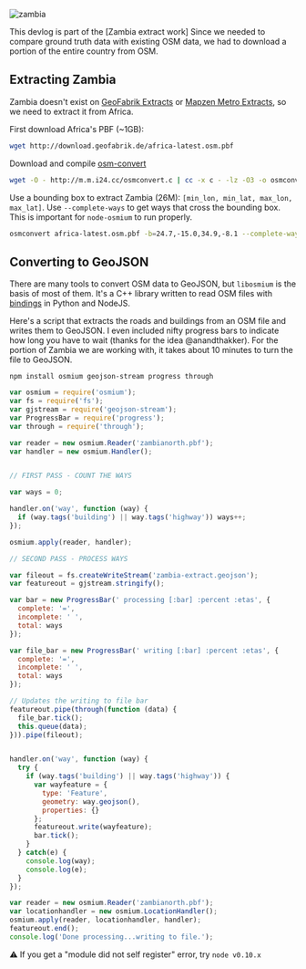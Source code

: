![zambia](https://cloud.githubusercontent.com/assets/719357/10229553/d06fc1b8-6846-11e5-834c-7e0f1ea5181a.gif)

This devlog is part of the [Zambia extract work] Since we needed to compare ground truth data with existing OSM data, we had to download a portion of the entire country from OSM. 

## Extracting Zambia

Zambia doesn't exist on [GeoFabrik Extracts](http://download.geofabrik.de/) or [Mapzen Metro Extracts](https://mapzen.com/data/metro-extracts), so we need to extract it from Africa.

First download Africa's PBF (~1GB):
```sh
wget http://download.geofabrik.de/africa-latest.osm.pbf
```

Download and compile [osm-convert](https://wiki.openstreetmap.org/wiki/Osmconvert)

```sh
wget -O - http://m.m.i24.cc/osmconvert.c | cc -x c - -lz -O3 -o osmconvert
```

Use a bounding box to extract Zambia (26M): `[min_lon, min_lat, max_lon, max_lat]`. Use `--complete-ways` to get ways that cross the bounding box. This is important for `node-osmium` to run properly.

```sh
osmconvert africa-latest.osm.pbf -b=24.7,-15.0,34.9,-8.1 --complete-ways -o=zambianorth.pbf -v
```

## Converting to GeoJSON

There are many tools to convert OSM data to GeoJSON, but `libosmium` is the basis of most of them. It's a C++ library written to read OSM files with [bindings](http://osmcode.org/) in Python and NodeJS.

Here's a script that extracts the roads and buildings from an OSM file and writes them to GeoJSON. I even included nifty progress bars to indicate how long you have to wait (thanks for the idea @anandthakker). For the portion of Zambia we are working with, it takes about 10 minutes to turn the file to GeoJSON.

```
npm install osmium geojson-stream progress through
```

```js
var osmium = require('osmium');
var fs = require('fs');
var gjstream = require('geojson-stream');
var ProgressBar = require('progress');
var through = require('through');

var reader = new osmium.Reader('zambianorth.pbf');
var handler = new osmium.Handler();


// FIRST PASS - COUNT THE WAYS

var ways = 0;

handler.on('way', function (way) {
  if (way.tags('building') || way.tags('highway')) ways++;
});

osmium.apply(reader, handler);

// SECOND PASS - PROCESS WAYS

var fileout = fs.createWriteStream('zambia-extract.geojson');
var featureout = gjstream.stringify();

var bar = new ProgressBar(' processing [:bar] :percent :etas', {
  complete: '=',
  incomplete: ' ',
  total: ways
});

var file_bar = new ProgressBar(' writing [:bar] :percent :etas', {
  complete: '=',
  incomplete: ' ',
  total: ways
});

// Updates the writing to file bar
featureout.pipe(through(function (data) {
  file_bar.tick();
  this.queue(data);
})).pipe(fileout);


handler.on('way', function (way) {
  try {
    if (way.tags('building') || way.tags('highway')) {
      var wayfeature = {
        type: 'Feature',
        geometry: way.geojson(),
        properties: {}
      };
      featureout.write(wayfeature);
      bar.tick();
    }
  } catch(e) {
    console.log(way);
    console.log(e);
  }
});

var reader = new osmium.Reader('zambianorth.pbf');
var locationhandler = new osmium.LocationHandler();
osmium.apply(reader, locationhandler, handler);
featureout.end();
console.log('Done processing...writing to file.');
```

:warning: If you get a "module did not self register" error, try `node v0.10.x`

